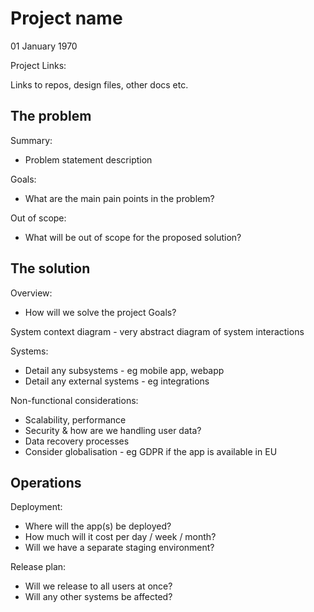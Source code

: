 # Project name

01 January 1970

Project Links:

Links to repos, design files, other docs etc.

## The problem

Summary:

- Problem statement description

Goals:

- What are the main pain points in the problem?

Out of scope:

- What will be out of scope for the proposed solution?

## The solution

Overview:

- How will we solve the project Goals?

System context diagram - very abstract diagram of system interactions

Systems:

- Detail any subsystems - eg mobile app, webapp
- Detail any external systems - eg integrations

Non-functional considerations:

- Scalability, performance
- Security & how are we handling user data?
- Data recovery processes
- Consider globalisation - eg GDPR if the app is available in EU

## Operations

Deployment:

- Where will the app(s) be deployed?
- How much will it cost per day / week / month?
- Will we have a separate staging environment?

Release plan:

- Will we release to all users at once?
- Will any other systems be affected?
